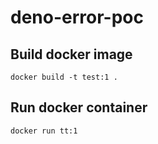 # deno-error-poc

## Build docker image
`docker build -t test:1 .`

## Run docker container
`docker run tt:1`
